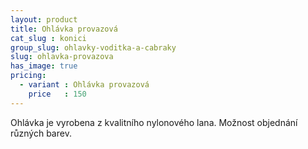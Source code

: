 ```yaml
---
layout: product
title: Ohlávka provazová
cat_slug : konici
group_slug: ohlavky-voditka-a-cabraky
slug: ohlavka-provazova
has_image: true
pricing:
  - variant : Ohlávka provazová
    price   : 150
---
```


Ohlávka je vyrobena z kvalitního nylonového lana. Možnost objednání různých barev.

